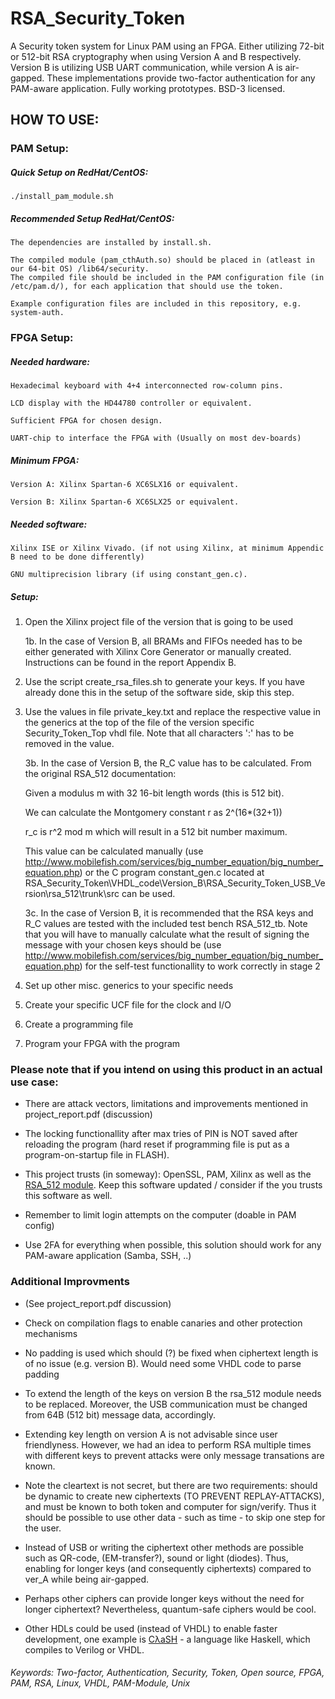 

# RSA\_Security\_Token
A Security token system for Linux PAM using an FPGA. Either utilizing 72-bit or 512-bit RSA cryptography when using Version A and B respectively. Version B is utilizing USB UART communication, while version A is air-gapped. These implementations provide two-factor authentication for any PAM-aware application. Fully working prototypes. BSD-3 licensed.

## HOW TO USE:

### PAM Setup:

##### Quick Setup on RedHat/CentOS:

	./install_pam_module.sh

##### Recommended Setup RedHat/CentOS:

	The dependencies are installed by install.sh.

	The compiled module (pam_cthAuth.so) should be placed in (atleast in our 64-bit OS) /lib64/security.
	The compiled file should be included in the PAM configuration file (in /etc/pam.d/), for each application that should use the token.

	Example configuration files are included in this repository, e.g. system-auth.


### FPGA Setup:

##### Needed hardware:

	Hexadecimal keyboard with 4+4 interconnected row-column pins. 

	LCD display with the HD44780 controller or equivalent.

	Sufficient FPGA for chosen design.
    
	UART-chip to interface the FPGA with (Usually on most dev-boards)


##### Minimum FPGA:

	Version A: Xilinx Spartan-6 XC6SLX16 or equivalent.

	Version B: Xilinx Spartan-6 XC6SLX25 or equivalent.


##### Needed software: 

	Xilinx ISE or Xilinx Vivado. (if not using Xilinx, at minimum Appendic B need to be done differently)

	GNU multiprecision library (if using constant_gen.c).


##### Setup:

1. Open the Xilinx project file of the version that is going to be used

	1b. In the case of Version B, all BRAMs and FIFOs needed has to be either generated with Xilinx Core Generator or manually created. Instructions can be found in the report Appendix B.

2. Use the script create_rsa_files.sh to generate your keys. If you have already done this in the setup of the software side, skip this step.

3. Use the values in file private_key.txt and replace the respective value in the generics at the top of the file of the version specific Security_Token_Top vhdl file. Note that all characters ':' has to be removed in the value.

	3b. In the case of Version B, the R_C value has to be calculated. From the original RSA_512 documentation: 

	Given a modulus m with 32 16-bit length words (this is 512 bit). 

	We can calculate the Montgomery constant r as 2^(16*(32+1))

	r_c is r^2 mod m which will result in a 512 bit number maximum. 

	This value can be calculated manually (use http://www.mobilefish.com/services/big_number_equation/big_number_equation.php) or the C program constant_gen.c located at RSA_Security_Token\VHDL_code\Version_B\RSA_Security_Token_USB_Version\rsa_512\trunk\src can be used. 

	3c. In the case of Version B, it is recommended that the RSA keys and R_C values are tested with the included test bench RSA_512_tb. Note that you will have to manually calculate what the result of signing the message with your chosen keys should be (use http://www.mobilefish.com/services/big_number_equation/big_number_equation.php) for the self-test functionallity to work correctly in stage 2

4. Set up other misc. generics to your specific needs

5. Create your specific UCF file for the clock and I/O

6. Create a programming file 

7. Program your FPGA with the program

### Please note that if you intend on using this product in an actual use case:

* There are attack vectors, limitations and improvements mentioned in project\_report.pdf (discussion)

* The locking functionallity after max tries of PIN is NOT saved after reloading the program (hard reset if programming file is put as a program-on-startup file in FLASH).

* This project trusts (in someway): OpenSSL, PAM, Xilinx as well as the [RSA\_512 module](https://opencores.org/project,rsa_512). Keep this software updated / consider if the you trusts this software as well.

* Remember to limit login attempts on the computer (doable in PAM config)

* Use 2FA for everything when possible, this solution should work for any PAM-aware application (Samba, SSH, ..)

### Additional Improvments
* (See project\_report.pdf discussion)

* Check on compilation flags to enable canaries and other protection mechanisms

* No padding is used which should (?) be fixed when ciphertext length is of no issue (e.g. version B). Would need some VHDL code to parse padding 

* To extend the length of the keys on version B the rsa\_512 module needs to be replaced. Moreover, the USB communication must be changed from 64B (512 bit) message data, accordingly.

* Extending key length on version A is not advisable since user friendlyness. However, we had an idea to perform RSA multiple times with different keys to prevent attacks were only message transations are known.

* Note the cleartext is not secret, but there are two requirements: should be dynamic to create new ciphertexts (TO PREVENT REPLAY-ATTACKS), and must be known to both token and computer for sign/verify. Thus it should be possible to use other data - such as time - to skip one step for the user.

* Instead of USB or writing the ciphertext other methods are possible such as QR-code, (EM-transfer?), sound or light (diodes). Thus, enabling for longer keys (and consequently ciphertexts) compared to ver\_A while being air-gapped.

* Perhaps other ciphers can provide longer keys without the need for longer ciphertext? Nevertheless, quantum-safe ciphers would be cool.

* Other HDLs could be used (instead of VHDL) to enable faster development, one example is [CλaSH](http://www.clash-lang.org) - a language like Haskell, which compiles to Verilog or VHDL.

###### Keywords: Two-factor, Authentication, Security, Token, Open source, FPGA, PAM, RSA, Linux, VHDL, PAM-Module, Unix
